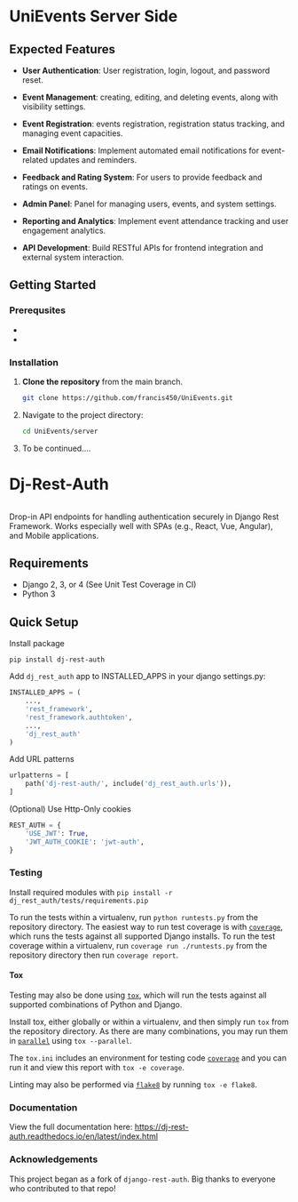 # UniEvents Server Side

## Expected Features
- **User Authentication**: User registration, login, logout, and password reset.

- **Event Management**: creating, editing, and deleting events, along with visibility settings.

- **Event Registration**: events registration, registration status tracking, and managing event capacities.

- **Email Notifications**: Implement automated email notifications for event-related updates and reminders.

- **Feedback and Rating System**: For users to provide feedback and ratings on events.

- **Admin Panel**: Panel for managing users, events, and system settings.

- **Reporting and Analytics**: Implement event attendance tracking and user engagement analytics.

- **API Development**: Build RESTful APIs for frontend integration and external system interaction.

## Getting Started

### Prerequsites

- 
-

### Installation
1. **Clone the repository** from the main branch.
    ```bash
    git clone https://github.com/francis450/UniEvents.git
    ```
2. Navigate to the project directory:

    ```bash
    cd UniEvents/server
    ```
3. To be continued....

# Dj-Rest-Auth
[![<iMerica>](https://circleci.com/gh/iMerica/dj-rest-auth.svg?style=svg)](https://app.circleci.com/pipelines/github/iMerica/dj-rest-auth)


Drop-in API endpoints for handling authentication securely in Django Rest Framework. Works especially well 
with SPAs (e.g., React, Vue, Angular), and Mobile applications. 

## Requirements
- Django 2, 3, or 4 (See Unit Test Coverage in CI)
- Python 3

## Quick Setup

Install package

    pip install dj-rest-auth
    
Add `dj_rest_auth` app to INSTALLED_APPS in your django settings.py:

```python
INSTALLED_APPS = (
    ...,
    'rest_framework',
    'rest_framework.authtoken',
    ...,
    'dj_rest_auth'
)
```
    
Add URL patterns

```python
urlpatterns = [
    path('dj-rest-auth/', include('dj_rest_auth.urls')),
]
```
    

(Optional) Use Http-Only cookies

```python
REST_AUTH = {
    'USE_JWT': True,
    'JWT_AUTH_COOKIE': 'jwt-auth',
}
```

### Testing

Install required modules with `pip install -r  dj_rest_auth/tests/requirements.pip`

To run the tests within a virtualenv, run `python runtests.py` from the repository directory.
The easiest way to run test coverage is with [`coverage`](https://pypi.org/project/coverage/),
which runs the tests against all supported Django installs. To run the test coverage 
within a virtualenv, run `coverage run ./runtests.py` from the repository directory then run `coverage report`.

#### Tox

Testing may also be done using [`tox`](https://pypi.org/project/tox/), which
will run the tests against all supported combinations of Python and Django.

Install tox, either globally or within a virtualenv, and then simply run `tox`
from the repository directory. As there are many combinations, you may run them
in [`parallel`](https://tox.readthedocs.io/en/latest/config.html#cmdoption-tox-p)
using `tox --parallel`.

The `tox.ini` includes an environment for testing code [`coverage`](https://pypi.org/project/coverage/)
and you can run it and view this report with `tox -e coverage`.

Linting may also be performed via [`flake8`](https://pypi.org/project/flake8/)
by running `tox -e flake8`.

### Documentation

View the full documentation here: https://dj-rest-auth.readthedocs.io/en/latest/index.html


### Acknowledgements

This project began as a fork of `django-rest-auth`. Big thanks to everyone who contributed to that repo!

